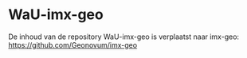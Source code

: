 # WaU-imx-geo

De inhoud van de repository WaU-imx-geo is verplaatst naar imx-geo:
https://github.com/Geonovum/imx-geo


